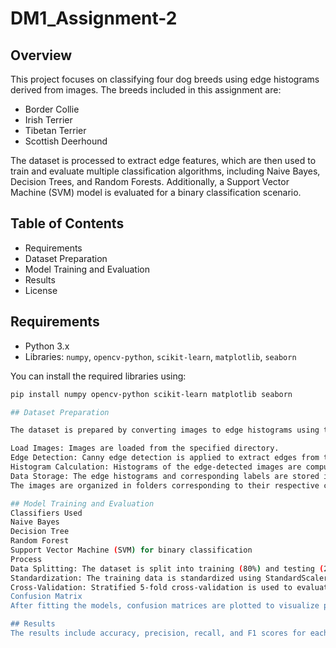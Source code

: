 # DM1_Assignment-2

## Overview
This project focuses on classifying four dog breeds using edge histograms derived from images. The breeds included in this assignment are:
- Border Collie
- Irish Terrier
- Tibetan Terrier
- Scottish Deerhound

The dataset is processed to extract edge features, which are then used to train and evaluate multiple classification algorithms, including Naive Bayes, Decision Trees, and Random Forests. Additionally, a Support Vector Machine (SVM) model is evaluated for a binary classification scenario.

## Table of Contents
- Requirements
- Dataset Preparation
- Model Training and Evaluation
- Results
- License

## Requirements
- Python 3.x
- Libraries: `numpy`, `opencv-python`, `scikit-learn`, `matplotlib`, `seaborn`

You can install the required libraries using:
```bash
pip install numpy opencv-python scikit-learn matplotlib seaborn

## Dataset Preparation

The dataset is prepared by converting images to edge histograms using the following steps:

Load Images: Images are loaded from the specified directory.
Edge Detection: Canny edge detection is applied to extract edges from the images.
Histogram Calculation: Histograms of the edge-detected images are computed and normalized.
Data Storage: The edge histograms and corresponding labels are stored in numpy arrays and saved to disk.
The images are organized in folders corresponding to their respective classes.

## Model Training and Evaluation
Classifiers Used
Naive Bayes
Decision Tree
Random Forest
Support Vector Machine (SVM) for binary classification
Process
Data Splitting: The dataset is split into training (80%) and testing (20%) sets.
Standardization: The training data is standardized using StandardScaler for improved model performance.
Cross-Validation: Stratified 5-fold cross-validation is used to evaluate each classifier's accuracy.
Confusion Matrix
After fitting the models, confusion matrices are plotted to visualize performance across the classifiers.

## Results
The results include accuracy, precision, recall, and F1 scores for each classifier. The Decision Tree model showed the best performance based on the confusion matrix, while Naive Bayes achieved the highest F1 score.

